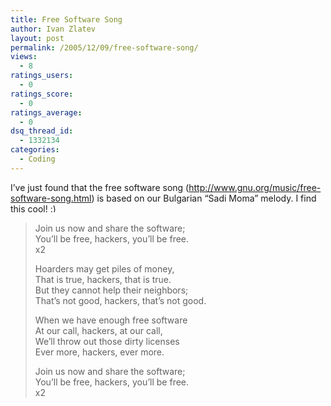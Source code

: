 ```yaml
---
title: Free Software Song
author: Ivan Zlatev
layout: post
permalink: /2005/12/09/free-software-song/
views:
  - 8
ratings_users:
  - 0
ratings_score:
  - 0
ratings_average:
  - 0
dsq_thread_id:
  - 1332134
categories:
  - Coding
---
```

I&#8217;ve just found that the free software song (http://www.gnu.org/music/free-software-song.html) is based on our Bulgarian &#8220;Sadi Moma&#8221; melody. I find this cool! <img src="{{ site.url }}/wp-includes/images/smilies/simple-smile.png" alt=":)" class="wp-smiley" style="height: 1em; max-height: 1em;" />

> Join us now and share the software;  
> You&#8217;ll be free, hackers, you&#8217;ll be free.  
> x2
> 
> Hoarders may get piles of money,  
> That is true, hackers, that is true.  
> But they cannot help their neighbors;  
> That&#8217;s not good, hackers, that&#8217;s not good.
> 
> When we have enough free software  
> At our call, hackers, at our call,  
> We&#8217;ll throw out those dirty licenses  
> Ever more, hackers, ever more.
> 
> Join us now and share the software;  
> You&#8217;ll be free, hackers, you&#8217;ll be free.  
> x2